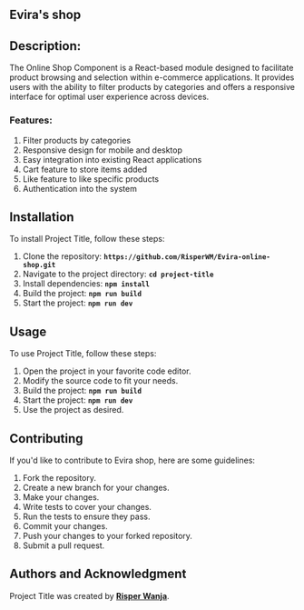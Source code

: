 ## **Evira's shop**

## **Description**:
The Online Shop Component is a React-based module designed to facilitate product browsing and selection within e-commerce applications. It provides users with the ability to filter products by categories and offers a responsive interface for optimal user experience across devices.

### **Features**:

1. Filter products by categories
2. Responsive design for mobile and desktop
3. Easy integration into existing React applications
4. Cart feature to store items added
5. Like feature to like specific products
7. Authentication into the system

## **Installation**

To install Project Title, follow these steps:

1. Clone the repository: **`https://github.com/RisperWM/Evira-online-shop.git`**
2. Navigate to the project directory: **`cd project-title`**
3. Install dependencies: **`npm install`**
4. Build the project: **`npm run build`**
5. Start the project: **`npm run dev`**

## **Usage**

To use Project Title, follow these steps:

1. Open the project in your favorite code editor.
2. Modify the source code to fit your needs.
3. Build the project: **`npm run build`**
4. Start the project: **`npm run dev`**
5. Use the project as desired.

## **Contributing**

If you'd like to contribute to Evira shop, here are some guidelines:

1. Fork the repository.
2. Create a new branch for your changes.
3. Make your changes.
4. Write tests to cover your changes.
5. Run the tests to ensure they pass.
6. Commit your changes.
7. Push your changes to your forked repository.
8. Submit a pull request.


## **Authors and Acknowledgment**

Project Title was created by **[Risper Wanja](https://github.com/RisperWM)**.


